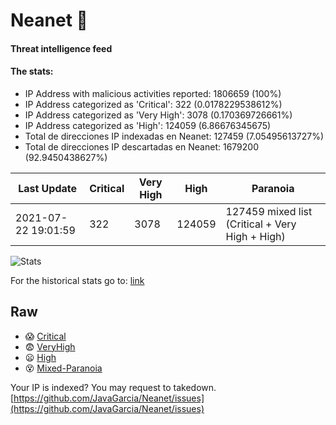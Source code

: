 # Neanet :hocho:
#### Threat intelligence feed
#### The stats:

- IP Address with malicious activities reported: 1806659 (100%)
- IP Address categorized as 'Critical':  322 (0.0178229538612%)
- IP Address categorized as 'Very High':  3078 (0.170369726661%)
- IP Address categorized as 'High':  124059 (6.86676345675)
- Total de direcciones IP indexadas en Neanet:  127459 (7.05495613727%)
- Total de direcciones IP descartadas en Neanet:  1679200 (92.9450438627%)

| Last Update | Critical | Very High | High | Paranoia |
| --- | --- | --- | --- | --- |
| 2021-07-22 19:01:59 | 322 | 3078 | 124059 | 127459 mixed list (Critical + Very High + High)|

![Stats](https://docs.google.com/spreadsheets/d/e/2PACX-1vSnaNMIXVabIpDJjufMlzH7poXnshF3mgd8Is1g9ytUEzVsP5my4Trn8f-xkoLLQ38xpL3HtmUexLo6/pubchart?oid=501124687&format=image)

For the historical stats go to: [link](/stats.csv)
## Raw
- :scream: [Critical](https://raw.githubusercontent.com/JavaGarcia/Neanet/master/blacklists/neanet_critical.txt)
- :fearful: [VeryHigh](https://raw.githubusercontent.com/JavaGarcia/Neanet/master/blacklists/neanet_veryHigh.txtt)
- :frowning: [High](https://raw.githubusercontent.com/JavaGarcia/Neanet/master/blacklists/neanet_high.txt)
- :dizzy_face: [Mixed-Paranoia](https://raw.githubusercontent.com/JavaGarcia/Neanet/master/blacklists/neanet_all.txt)


Your IP is indexed? You may request to takedown. [https://github.com/JavaGarcia/Neanet/issues](https://github.com/JavaGarcia/Neanet/issues)











































































































































































































































































































































































































































































































































































































































































































































































































































































































































































































































































































































































































































































































































































































































































































































































































































































































































































































































































































































































































































































































































































































































































































































































































































































































































































































































































































































































































































































































































































































































































































































































































































































































































































































































































































































































































































































































































































































































































































































































































































































































































































































































































































































































































































































































































































































































































































































































































































































































































































































































































































































































































































































































































































































































































































































































































































































































































































































































































































































































































































































































































































































































































































































































































































































































































































































































































































































































































































































































































































































































































































































































































































































































































































































































































































































































































































































































































































































































































































































